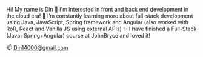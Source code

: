 Hi! My name is Din 👋 
I'm interested in front and back end development in the cloud era!
🌱 I’m constantly learning more about full-stack development using Java, JavaScript, Spring framework and Angular (also worked with RoR, React and Vanilla JS using external APIs)
✨ I have finished a Full-Stack (Java+Spring+Angular) course at JohnBryce and loved it!


 📫 Din14000@gmail.com

<!---

✨ Currently studying Computer Science at the Open University (about 1 more year left)

din14000/din14000 is a ✨ special ✨ repository because its `README.md` (this file) appears on your GitHub profile.
You can click the Preview link to take a look at your changes.
--->
